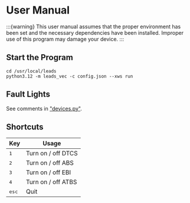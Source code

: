 # User Manual

:::{warning}
This user manual assumes that the proper environment has been set and the necessary dependencies have been installed.
Improper use of this program may damage your device.
:::

## Start the Program

```shell
cd /usr/local/leads
python3.12 -m leads_vec -c config.json --xws run
```

## Fault Lights

See comments in ["devices.py"](#leads_vec.devices).

## Shortcuts

| Key            | Usage              |
|----------------|--------------------|
| <kbd>1</kbd>   | Turn on / off DTCS |
| <kbd>2</kbd>   | Turn on / off ABS  |
| <kbd>3</kbd>   | Turn on / off EBI  |
| <kbd>4</kbd>   | Turn on / off ATBS |
| <kbd>esc</kbd> | Quit               |
